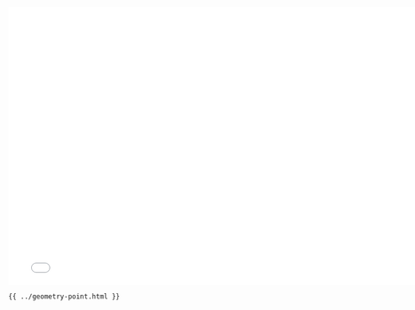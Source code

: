 <iframe src="/geometry-point.html" width="770" height="500" frameBorder="0" seamless="seamless">
</iframe>

```html
{{ ../geometry-point.html }}
```